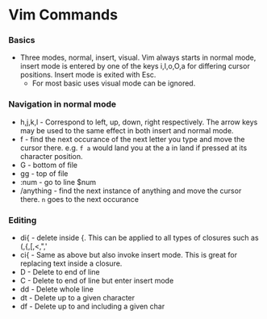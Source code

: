 # Vim Commands

### Basics

* Three modes, normal, insert, visual.  Vim always starts in normal mode, insert mode is entered by one of the keys i,I,o,O,a for differing cursor positions. Insert mode is exited with Esc.
  * For most basic uses visual mode can be ignored.

### Navigation in normal mode
* h,j,k,l - Correspond to left, up, down, right respectively.  The arrow keys may be used to the same effect in both insert and normal mode.
* f - find the next occurance of the next letter you type and move the cursor there.  e.g. `f a` would land you at the a in land if pressed at its character position.  
* G - bottom of file
* gg - top of file
* :num - go to line $num
* /anything - find the next instance of anything and move the cursor there.  `n` goes to the next occurance

### Editing

* di{ - delete inside {.  This can be applied to all types of closures such as (,{,[,<,",'
* ci{ - Same as above but also invoke insert mode.  This is great for replacing text inside a closure.
* D - Delete to end of line
* C - Delete to end of line but enter insert mode
* dd - Delete whole line
* dt<char> - Delete up to a given character
* df<char> - Delete up to and including a given char

